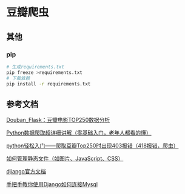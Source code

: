 # 豆瓣爬虫

## 其他

### pip

```bash
# 生成requirements.txt
pip freeze >requirements.txt
# 下载依赖
pip install -r requirements.txt
```

## 参考文档

[Douban_Flask：豆瓣电影TOP250数据分析](https://gitee.com/xiaobai_long/Douban_Flask)

[Python数据爬取超详细讲解（零基础入门，老年人都看的懂）](https://blog.csdn.net/bookssea/article/details/107309591)

[python轻松入门——爬取豆瓣Top250时出现403报错（418报错，爬虫）](https://blog.csdn.net/weixin_42710807/article/details/121187996)

[如何管理静态文件（如图片、JavaScript、CSS）](https://docs.djangoproject.com/zh-hans/5.1/howto/static-files/)

[djiango官方文档](https://docs.djangoproject.com/zh-hans/5.1/)

[手把手教你使用Django如何连接Mysql](https://developer.aliyun.com/article/1458957)